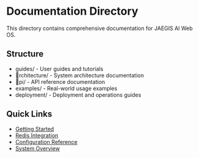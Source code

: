 # Documentation Directory

This directory contains comprehensive documentation for JAEGIS AI Web OS.

## Structure

- guides/ - User guides and tutorials
- rchitecture/ - System architecture documentation  
- pi/ - API reference documentation
- examples/ - Real-world usage examples
- deployment/ - Deployment and operations guides

## Quick Links

- [Getting Started](./guides/getting-started.md)
- [Redis Integration](./guides/redis-integration.md)
- [Configuration Reference](./guides/configuration.md)
- [System Overview](./architecture/system-overview.md)
